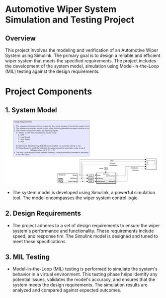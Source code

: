 # Automotive Wiper System Simulation and Testing Project
## Overview

This project involves the modeling and verification of an Automotive Wiper System using Simulink. The primary goal is to design a reliable and efficient wiper system that meets the specified requirements. The project includes the development of the system model, simulation using Model-in-the-Loop (MIL) testing against the design requirements.

# Project Components
## 1. System Model
![Simulink Model Overview](ModelOverview.png)
- The system model is developed using Simulink, a powerful simulation tool. The model encompasses the wiper system control logic.

## 2. Design Requirements

- The project adheres to a set of design requirements to ensure the wiper system's performance and functionality. These requirements include speed, and response tim. The Simulink model is designed and tuned to meet these specifications.

## 3. MIL Testing

 - Model-in-the-Loop (MIL) testing is performed to simulate the system's behavior in a virtual environment. This testing phase helps identify any potential issues, validates the model's accuracy, and ensures that the system meets the design requirements. The simulation results are analyzed and compared against expected outcomes.